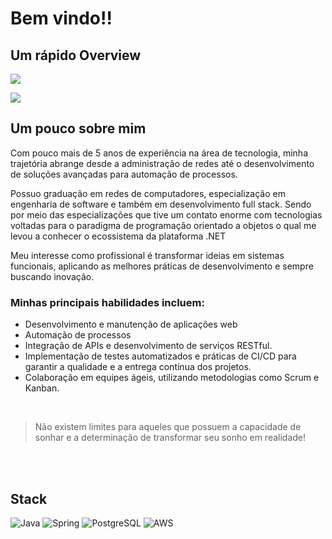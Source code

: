 # Bem vindo!!

## Um rápido Overview

![](https://github-readme-stats.vercel.app/api/top-langs/?username=jefersonrodrigal&layout=compact&langs_count=7&theme=highcontrast)

![](https://github.com/user-attachments/assets/1737944d-06cf-4a23-b859-a51ae5b930fc)

## Um pouco sobre mim 
<div>
    <p>
        <p>Com pouco mais de 5 anos de experiência na área de tecnologia, minha trajetória abrange desde a administração de redes até o desenvolvimento de soluções avançadas para automação de processos.</p>
        <p>Possuo graduação em redes de computadores, especialização em engenharia de software e também em desenvolvimento full stack. 
            Sendo por meio das especializações que tive um contato enorme com tecnologias voltadas para o paradigma de programação orientado a objetos o qual me levou a conhecer o ecossistema da plataforma .NET</p>
        <p>Meu interesse como profissional é transformar ideias em sistemas funcionais, aplicando as melhores práticas de desenvolvimento e sempre buscando inovação.</p>
    </p>
    <h3>Minhas principais habilidades incluem:</h3>
    <ul>
        <li>Desenvolvimento e manutenção de aplicações web</li>
        <li>Automação de processos</li>
        <li>Integração de APIs e desenvolvimento de serviços RESTful.</li>
        <li>Implementação de testes automatizados e práticas de CI/CD para garantir a qualidade e a entrega contínua dos projetos.</li>
        <li>Colaboração em equipes ágeis, utilizando metodologias como Scrum e Kanban.</li>
    </ul>
</div>
<br>
<div>
    <blockquote>
        <p>Não existem limites para aqueles que possuem a capacidade de sonhar e a determinação de transformar seu sonho em realidade!</p>
    </blockquote>
<div>
<br>
<br>


## Stack
![Java](https://img.shields.io/badge/Java-ED8B00?style=for-the-badge&logo=java&logoColor=white)
![Spring](https://img.shields.io/badge/Spring-6DB33F?style=for-the-badge&logo=spring&logoColor=white)
![PostgreSQL](https://img.shields.io/badge/PostgreSQL-336791?style=for-the-badge&logo=postgresql&logoColor=white)
![AWS](https://img.shields.io/badge/AWS-232F3E?style=for-the-badge&logo=amazon-aws&logoColor=white)

